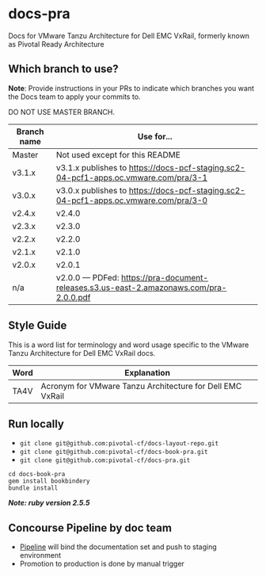 docs-pra
==========

Docs for VMware Tanzu Architecture for Dell EMC VxRail, formerly known as Pivotal Ready Architecture 

## Which branch to use?

**Note**: Provide instructions in your PRs to indicate which branches you want the Docs team to apply your commits to.

DO NOT USE MASTER BRANCH.

| Branch name | Use for... |
|-------------| -------|
| Master      | Not used except for this README |
| v3.1.x      | v3.1.x publishes to https://docs-pcf-staging.sc2-04-pcf1-apps.oc.vmware.com/pra/3-1 |
| v3.0.x      | v3.0.x publishes to https://docs-pcf-staging.sc2-04-pcf1-apps.oc.vmware.com/pra/3-0 |
| v2.4.x      | v2.4.0 |
| v2.3.x      | v2.3.0 |
| v2.2.x      | v2.2.0 |
| v2.1.x      | v2.1.0 |
| v2.0.x      | v2.0.1 |
| n/a         | v2.0.0 — PDFed: https://pra-document-releases.s3.us-east-2.amazonaws.com/pra-2.0.0.pdf |

## Style Guide

This is a word list for terminology and word usage specific to the VMware Tanzu Architecture for Dell EMC VxRail docs.

| Word | Explanation |
|------|-------------|
| TA4V | Acronym for VMware Tanzu Architecture for Dell EMC VxRail |


## Run locally

* ```git clone git@github.com:pivotal-cf/docs-layout-repo.git```
* ```git clone git@github.com:pivotal-cf/docs-book-pra.git```
* ```git clone git@github.com:pivotal-cf/docs-pra.git```

```
cd docs-book-pra
gem install bookbindery
bundle install
```

***Note: ruby version 2.5.5***  

## Concourse Pipeline by doc team

* [Pipeline](https://runway-ci.eng.vmware.com/teams/mapbu-docs/pipelines/pra) will bind the documentation set and push to staging environment
* Promotion to production is done by manual trigger
    

